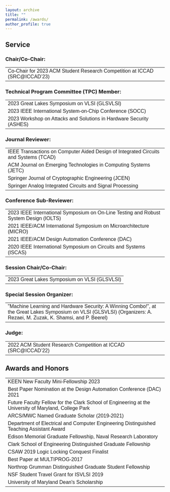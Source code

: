 ```yaml
---
layout: archive
title: ""
permalink: /awards/
author_profile: true
---
```


<head>
<style>
table {
  font-family: arial, sans-serif;
  border-collapse: collapse;
  width: 100%;
}

td, th {
  border: 1px solid #dddddd;
  text-align: left;
  padding: 8px;
}

tr:nth-child(even) {
  background-color: #dddddd;
}
</style>
</head>
<body>
 
<h2>Service</h2>

<h3>Chair/Co-Chair:</h3>

<table>
  <tr>
    <td>Co-Chair for 2023 ACM Student Research Competition at ICCAD (SRC@ICCAD’23) </td>
  </tr>
</table>

<h3>Technical Program Committee (TPC) Member:</h3>

<table>
  <tr>
    <td>2023 Great Lakes Symposium on VLSI (GLSVLSI) </td>
  </tr>
  <tr>
    <td>2023 IEEE International System-on-Chip Conference (SOCC) </td>
  </tr>
  <tr>
    <td>2023 Workshop on Attacks and Solutions in Hardware Security (ASHES) </td>
  </tr>
</table>
  
  
<h3>Journal Reviewer:</h3>
  
<table>
  <tr>
    <td>IEEE Transactions on Computer Aided Design of Integrated Circuits and Systems (TCAD)</td>
  </tr>
  <tr>
    <td>ACM Journal on Emerging Technologies in Computing Systems (JETC)</td>
  </tr>
  <tr>  
    <td> Springer Journal of Cryptographic Engineering (JCEN)</td>
  </tr>  
  <tr>
    <td>Springer Analog Integrated Circuits and Signal Processing</td>
  </tr>
</table>

  
<h3>Conference Sub-Reviewer:</h3>

<table>
  <tr>
    <td> 2023 IEEE International Symposium on On-Line Testing and Robust System Design (IOLTS)</td>
  </tr>
  <tr>
    <td>2021 IEEE/ACM International Symposium on Microarchitecture (MICRO)</td>
  </tr>
  <tr>
    <td>2021 IEEE/ACM Design Automation Conference (DAC)</td>
  </tr>
  <tr>
    <td>2020 IEEE International Symposium on Circuits and Systems (ISCAS)</td>
  </tr>
</table>
  
<h3>Session Chair/Co-Chair:</h3>

<table>
  <tr>
    <td>2023 Great Lakes Symposium on VLSI (GLSVLSI) </td>
  </tr>
</table>

<h3>Special Session Organizer:</h3>

<table>
  <tr>
    <td>"Machine Learning and Hardware Security: A Winning Combo!", at the Great Lakes Symposium on VLSI (GLSVLSI) (Organizers: A. Rezaei, M. Zuzak, K. Shamsi, and P. Beerel)</td>
  </tr>
</table>

<h3>Judge:</h3>

<table>
  <tr>
    <td>2022 ACM Student Research Competition at ICCAD (SRC@ICCAD’22) </td>
  </tr>
</table>

<h2>Awards and Honors</h2>

<table>
  <tr>
    <td>KEEN New Faculty Mini-Fellowship 2023</td>
  </tr>
  <tr>
    <td>Best Paper Nomination at the Design Automation Conference (DAC) 2021</td>
  </tr>
  <tr>
    <td>Future Faculty Fellow for the Clark School of Engineering at the University of Maryland, College Park</td>
  </tr>
  <tr>
    <td>ARCS/MWC Named Graduate Scholar (2019-2021)</td>
  </tr>
  <tr>
    <td>Department of Electrical and Computer Engineering Distinguished Teaching Assistant Award</td>
  </tr>
  <tr>
    <td>Edison Memorial Graduate Fellowship, Naval Research Laboratory</td>
  </tr>
  <tr>
    <td>Clark School of Engineering Distinguished Graduate Fellowship</td>
  </tr>
  <tr>
    <td>CSAW 2019 Logic Locking Conquest Finalist</td>
  </tr>
  <tr>
    <td>Best Paper at MULTIPROG-2017</td>
  </tr>
  <tr>
    <td>Northrop Grumman Distinguished Graduate Student Fellowship</td>
  </tr>
  <tr>
    <td> NSF Student Travel Grant for ISVLSI 2019</td>
  </tr>  
  <tr>
    <td>University of Maryland Dean's Scholarship</td>
  </tr>
</table>

</body>
